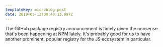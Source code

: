 ```yaml
---
templateKey: microblog-post
date: 2019-05-12T00:40:13.997Z
---
```


The GitHub package registry announcement is timely given the nonsense that's been happening at NPM lately. It's probably good for us to have another prominent, popular registry for the JS ecosystem in particular.
